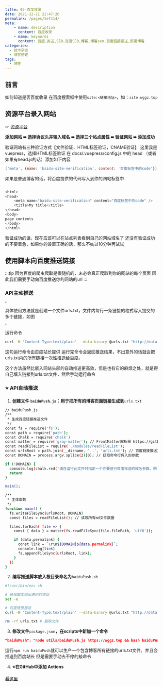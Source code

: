 ```yaml
---
title: 05-百度收录
date: 2021-12-21 22:47:26
permalink: /pages/5ef314/
meta:
    - name: description
      content: 百度收录
    - name: keywords
      content: 百度,推送,SEO,百度SEO,博客,博客seo,百度链接推送,部署博客
categories:
  - 技术杂谈
  - 博客搭建
tags:
  - 博客
---
```

## 前言
如何知道是否百度收录
在百度搜索框中使用`site:<链接地址>`，如：`site:wggz.top`
​

## 资源平台录入网站
☞ [资源平台](https://ziyuan.baidu.com/site/index#/)
​

**添加网站 ➠ 选择协议头并输入域名 ➠ 选择三个站点属性 ➠ 验证网站 ➠ 添加成功**
**​**

验证网站有三种验证方式【文件验证，HTML标签验证，CNAME验证】
这里我是vuepress，选择HTML标签验证
在 docs/.vuepress/config.js 中的 head （或者如果有head.js的话）添加如下内容

```javascript
['meta', {name: 'baidu-site-verification', content: '百度标签中的code'}],
```
如果是普通博客的话，将百度提供的代码写入到你的网站<head></head>标签中
```javascript

<html>
<head>
    <meta name="baidu-site-verification" content="百度标签中的code" />
    <title>My title</title>
</head>
<body>
page contents
</body>
</html>
```
验证成功的话，现在应该可以在站点列表看到自己的网站域名了
还没有验证成功的不要着急，如果你的设置正确的话，那么不妨过10分钟再试试


## 使用脚本向百度推送链接


:::tip
因为百度的爬虫爬取是很随机的，未必会真正爬取到你的网站的每个页面
因此我们需要手动向百度推送你的网站的url
:::
​

### API主动推送

<img src="https://gitee.com/isgangzi/image-store/raw/master/img/1640063032020-bf790eff-5d78-48a8-a11b-2eea16f6202d.png" style="zoom:33%;" />

具体使用方法就是创建一个文件urls.txt，文件内每行一条链接的格式写入提交的多个链接，如图

<img src="https://gitee.com/isgangzi/image-store/raw/master/img/1640062902176-e25b0e91-8d00-43dc-b821-a4ce45ecacae.png" style="zoom:33%;" />

运行命令

```bash
curl -H 'Content-Type:text/plain' --data-binary @urls.txt "http://data.zz.baidu.com/urls?site=https://wggz.top&token=LfBV*********"
```
这句运行命令由百度站长提供
运行完命令会返回推送结果，不出意外的话就会把urls.txt内的所有链接一次性推送给百度。
​

这个方法虽然比嵌入网站头部的自动推送更高效，但是也有它的麻烦之处，就是得自己填入链接到urls.txt文件，然后手动运行命令
​

### ⭐️ API自动推送

1. **创建文件 **`baiduPush.js`**：用于把所有的博客页面链接生成到**`urls.txt`
```bash
// baiduPush.js
/**
 * 生成百度链接推送文件
 */
const fs = require('fs');
const path = require('path');
const chalk = require('chalk')
const matter = require('gray-matter'); // FrontMatter解析器 https://github.com/jonschlinkert/gray-matter
const readFileList = require('./modules/readFileList');
const urlsRoot = path.join(__dirname, '..', 'urls.txt'); // 百度链接推送文件
const DOMAIN = process.argv.splice(2)[0]; // 获取命令行传入的参数

if (!DOMAIN) {
  console.log(chalk.red('请在运行此文件时指定一个你要进行百度推送的域名参数，例：node utils/baiduPush.js https://xugaoyi.com'))
  return
}

main();

/**
 * 主体函数
 */
function main() {
  fs.writeFileSync(urlsRoot, DOMAIN)
  const files = readFileList(); // 读取所有md文件数据

  files.forEach( file => {
    const { data } = matter(fs.readFileSync(file.filePath, 'utf8')); 

    if (data.permalink) {
      const link = `\r\n${DOMAIN}${data.permalink}`;
      console.log(link)
      fs.appendFileSync(urlsRoot, link);
    }
  })
}
```

2. **编写推送脚本放入根目录命名为**`baiduPush.sh`
```bash
#!/usr/bin/env sh

# 确保脚本抛出遇到的错误
set -e

# 百度链接推送
curl -H 'Content-Type:text/plain' --data-binary @urls.txt "http://data.zz.baidu.com/urls?site=https://wggz.top&token=LfBVS3r5******"

rm -rf urls.txt # 删除文件

```

3. **修改文件**`package.json`**，在scripts中新加一个命令**
```json
"baiduPush": "node utils/baiduPush.js https://wggz.top && bash baiduPush.sh",
```
运行`npm run baiduPush`就可以生产一个包含博客所有链接的urls.txt文件，并且会推送到百度站长
但是需要手动去不停的敲命令
​


4. **⭐️在GitHub中添加 Actions**

[看这里](https://www.yuque.com/wgg/jszt/ogp4tp#qT4TA)

